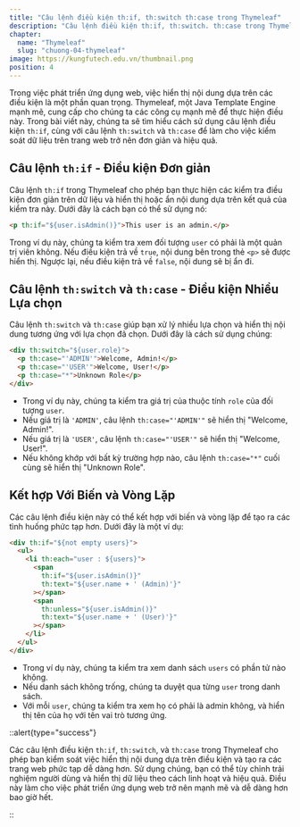 ```yaml
---
title: "Câu lệnh điều kiện th:if, th:switch th:case trong Thymeleaf"
description: "Câu lệnh điều kiện th:if, th:switch. th:case trong Thymeleaf"
chapter:
  name: "Thymeleaf"
  slug: "chuong-04-thymeleaf"
image: https://kungfutech.edu.vn/thumbnail.png
position: 4
---
```


Trong việc phát triển ứng dụng web, việc hiển thị nội dung dựa trên các điều kiện là một phần quan trọng. Thymeleaf, một Java Template Engine mạnh mẽ, cung cấp cho chúng ta các công cụ mạnh mẽ để thực hiện điều này. Trong bài viết này, chúng ta sẽ tìm hiểu cách sử dụng câu lệnh điều kiện `th:if`, cùng với câu lệnh `th:switch` và `th:case` để làm cho việc kiểm soát dữ liệu trên trang web trở nên đơn giản và hiệu quả.

## Câu lệnh `th:if` - Điều kiện Đơn giản

Câu lệnh `th:if` trong Thymeleaf cho phép bạn thực hiện các kiểm tra điều kiện đơn giản trên dữ liệu và hiển thị hoặc ẩn nội dung dựa trên kết quả của kiểm tra này. Dưới đây là cách bạn có thể sử dụng nó:

```html
<p th:if="${user.isAdmin()}">This user is an admin.</p>
```

Trong ví dụ này, chúng ta kiểm tra xem đối tượng `user` có phải là một quản trị viên không. Nếu điều kiện trả về `true`, nội dung bên trong thẻ `<p>` sẽ được hiển thị. Ngược lại, nếu điều kiện trả về `false`, nội dung sẽ bị ẩn đi.

## Câu lệnh `th:switch` và `th:case` - Điều kiện Nhiều Lựa chọn

Câu lệnh `th:switch` và `th:case` giúp bạn xử lý nhiều lựa chọn và hiển thị nội dung tương ứng với lựa chọn đã chọn. Dưới đây là cách sử dụng chúng:

```html
<div th:switch="${user.role}">
  <p th:case="'ADMIN'">Welcome, Admin!</p>
  <p th:case="'USER'">Welcome, User!</p>
  <p th:case="*">Unknown Role</p>
</div>
```

- Trong ví dụ này, chúng ta kiểm tra giá trị của thuộc tính `role` của đối tượng `user`.
- Nếu giá trị là `'ADMIN'`, câu lệnh `th:case="'ADMIN'"` sẽ hiển thị "Welcome, Admin!".
- Nếu giá trị là `'USER'`, câu lệnh `th:case="'USER'"` sẽ hiển thị "Welcome, User!".
- Nếu không khớp với bất kỳ trường hợp nào, câu lệnh `th:case="*"` cuối cùng sẽ hiển thị "Unknown Role".

## Kết hợp Với Biến và Vòng Lặp

Các câu lệnh điều kiện này có thể kết hợp với biến và vòng lặp để tạo ra các tình huống phức tạp hơn. Dưới đây là một ví dụ:

```html
<div th:if="${not empty users}">
  <ul>
    <li th:each="user : ${users}">
      <span
        th:if="${user.isAdmin()}"
        th:text="${user.name + ' (Admin)'}"
      ></span>
      <span
        th:unless="${user.isAdmin()}"
        th:text="${user.name + ' (User)'}"
      ></span>
    </li>
  </ul>
</div>
```

- Trong ví dụ này, chúng ta kiểm tra xem danh sách `users` có phần tử nào không.
- Nếu danh sách không trống, chúng ta duyệt qua từng `user` trong danh sách.
- Với mỗi `user`, chúng ta kiểm tra xem họ có phải là admin không, và hiển thị tên của họ với tên vai trò tương ứng.

::alert{type="success"}

Các câu lệnh điều kiện `th:if`, `th:switch`, và `th:case` trong Thymeleaf cho phép bạn kiểm soát việc hiển thị nội dung dựa trên điều kiện và tạo ra các trang web phức tạp dễ dàng hơn. Sử dụng chúng, bạn có thể tùy chỉnh trải nghiệm người dùng và hiển thị dữ liệu theo cách linh hoạt và hiệu quả. Điều này làm cho việc phát triển ứng dụng web trở nên mạnh mẽ và dễ dàng hơn bao giờ hết.

::
